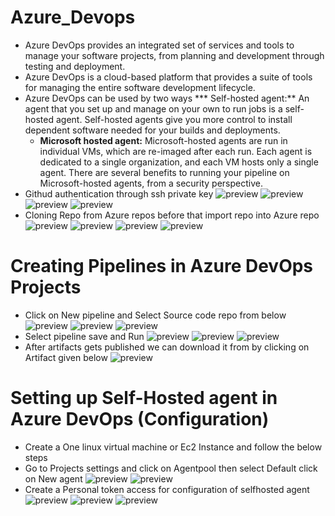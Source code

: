 # Azure_Devops
* Azure DevOps provides an integrated set of services and tools to manage your software projects, from planning and development through testing and deployment.
* Azure DevOps is a cloud-based platform that provides a suite of tools for managing the entire software development lifecycle.
* Azure DevOps can be used by two ways
    *** Self-hosted agent:** An agent that you set up and manage on your own to run jobs is a self-hosted agent. Self-hosted agents give you more control to install dependent software needed for your builds and deployments.
    * **Microsoft hosted agent:** Microsoft-hosted agents are run in individual VMs, which are re-imaged after each run. Each agent is dedicated to a single organization, and each VM hosts only a single agent. There are several benefits to running your pipeline on Microsoft-hosted agents, from a security perspective.
* Githud authentication through ssh private key
![preview](images/azdev1.png)
![preview](images/azdev2.png)
![preview](images/azdev3.png)
![preview](images/azdev4.png)
* Cloning Repo from Azure repos before that import repo into Azure repo
![preview](images/azdev5.png)
![preview](images/azdev6.png)
![preview](images/azdev7.png)
![preview](images/azdev8.png)
# Creating Pipelines in Azure DevOps Projects
* Click on New pipeline and Select Source code repo from below
![preview](images/azdev9.png)
![preview](images/azdev10.png)
![preview](images/azdev11.png)
* Select pipeline save and Run
![preview](images/azdev12.png)
![preview](images/azdev13.png)
![preview](images/azdev15.png)
* After artifacts gets published we can download it from by clicking on Artifact given below
![preview](images/azdev14.png)
# Setting up Self-Hosted agent in Azure DevOps (Configuration)
* Create a One linux virtual machine or Ec2 Instance and follow the below steps
* Go to Projects settings and click on Agentpool then select Default click on New agent
![preview](images/azdev16.png)
![preview](images/azdev17.png)
* Create a Personal token access for configuration of selfhosted agent
![preview](images/azdev18.png) 
![preview](images/azdev19.png)
![preview](images/azdev20.png)



